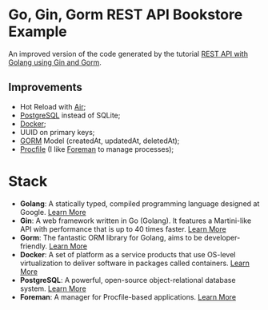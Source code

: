 # Go, Gin, Gorm REST API Bookstore Example

An improved version of the code generated by the tutorial [REST API with Golang using Gin and Gorm](https://blog.logrocket.com/rest-api-golang-gin-gorm/).

## Improvements

- Hot Reload with [Air](https://github.com/cosmtrek/air);
- [PostgreSQL](https://www.postgresql.org/) instead of SQLite;
- [Docker](https://www.docker.com/);
- UUID on primary keys;
- [GORM](https://gorm.io/) Model (createdAt, updatedAt, deletedAt);
- [Procfile](https://devcenter.heroku.com/articles/procfile) (I like [Foreman](https://ddollar.github.io/foreman/) to manage processes);

# Stack

- **Golang**: A statically typed, compiled programming language designed at Google. [Learn More](https://golang.org/)
- **Gin**: A web framework written in Go (Golang). It features a Martini-like API with performance that is up to 40 times faster. [Learn More](https://github.com/gin-gonic/gin)
- **Gorm**: The fantastic ORM library for Golang, aims to be developer-friendly. [Learn More](https://gorm.io/)
- **Docker**: A set of platform as a service products that use OS-level virtualization to deliver software in packages called containers. [Learn More](https://www.docker.com/)
- **PostgreSQL**: A powerful, open-source object-relational database system. [Learn More](https://www.postgresql.org/)
- **Foreman**: A manager for Procfile-based applications. [Learn More](https://ddollar.github.io/foreman/)
